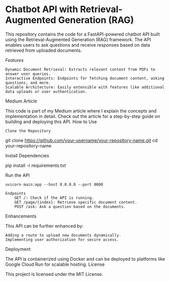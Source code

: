 # Chatbot API with Retrieval-Augmented Generation (RAG)

This repository contains the code for a FastAPI-powered chatbot API built using the Retrieval-Augmented Generation (RAG) framework. The API enables users to ask questions and receive responses based on data retrieved from uploaded documents.

*Features*

    Dynamic Document Retrieval: Extracts relevant context from PDFs to answer user queries.
    Interactive Endpoints: Endpoints for fetching document content, asking questions, and more.
    Scalable Architecture: Easily extensible with features like additional data uploads or user authentication.

Medium Article

This code is part of my Medium article where I explain the concepts and implementation in detail. Check out the article for a step-by-step guide on building and deploying this API.
How to Use

    Clone the Repository

git clone https://github.com/your-username/your-repository-name.git
cd your-repository-name

Install Dependencies

pip install -r requirements.txt

Run the API

    uvicorn main:app --host 0.0.0.0 --port 8000

    Endpoints
        GET /: Check if the API is running.
        GET /page/{index}: Retrieve specific document content.
        POST /ask: Ask a question based on the documents.

Enhancements

This API can be further enhanced by:

    Adding a route to upload new documents dynamically.
    Implementing user authorization for secure access.

Deployment

The API is containerized using Docker and can be deployed to platforms like Google Cloud Run for scalable hosting.
License

This project is licensed under the MIT License.
